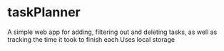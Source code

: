 # taskPlanner
A simple web app for adding, filtering out and deleting tasks, as well as tracking the time it took to finish each
Uses local storage
